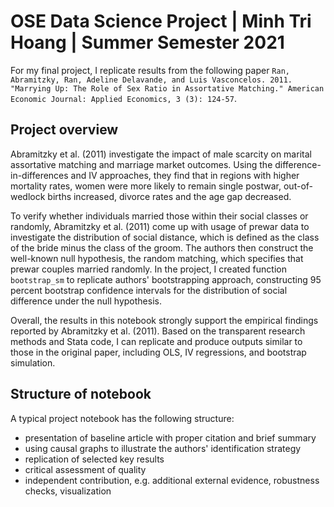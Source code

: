 # OSE Data Science Project | Minh Tri Hoang | Summer Semester 2021

For my final project, I replicate results from the following paper ``Ran, Abramitzky, Ran, Adeline Delavande, and Luis Vasconcelos. 2011. "Marrying Up: The Role of Sex Ratio in Assortative Matching." American Economic Journal: Applied Economics, 3 (3): 124-57``.

## Project overview

Abramitzky et al. (2011) investigate the impact of male scarcity on marital assortative matching and marriage market outcomes. Using the difference-in-differences and IV approaches, they find that in regions with higher mortality rates, women were more likely to remain single postwar, out-of-wedlock births increased, divorce rates and the age gap decreased. 

To verify whether individuals married those within their social classes or randomly, Abramitzky et al. (2011) come up with usage of prewar data to investigate the distribution of social distance, which is defined as the class of the bride minus the class of the groom. The authors then construct the well-known null hypothesis, the random matching, which specifies that prewar couples married randomly. In the project, I created function ``bootstrap_sm`` to replicate authors' bootstrapping approach, constructing 95 percent bootstrap confidence intervals for the distribution of social difference under the null hypothesis.

Overall, the results in this notebook strongly support the empirical findings reported by Abramitzky et al. (2011). Based on the transparent research methods and Stata code, I can replicate and produce outputs similar to those in the original paper, including OLS, IV regressions, and bootstrap simulation.

## Structure of notebook

A typical project notebook has the following structure:

* presentation of baseline article with proper citation and brief summary
* using causal graphs to illustrate the authors' identification strategy
* replication of selected key results
* critical assessment of quality
* independent contribution, e.g. additional external evidence, robustness checks, visualization